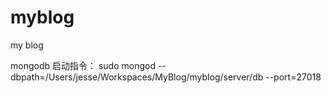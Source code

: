 # myblog
my blog

mongodb 启动指令：
	sudo mongod --dbpath=/Users/jesse/Workspaces/MyBlog/myblog/server/db --port=27018